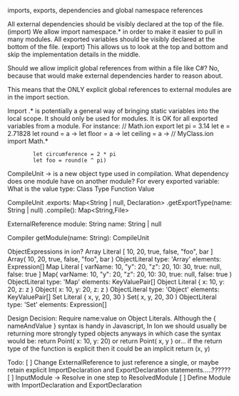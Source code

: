 
imports, exports, dependencies and global namespace references

All external dependencies should be visibly declared at the top of the file. (import)
    We allow import namespace.* in order to make it easier to pull in many modules. 
All exported variables should be visibly declared at the bottom of the file. (export)
This allows us to look at the top and bottom and skip the implementation details in the middle.

Should we allow implicit global references from within a file like C#?
    No, because that would make external dependencies harder to reason about.

This means that the ONLY explicit global references to external modules are in the import section.

Import .* is potentially a general way of bringing static variables into the local scope.
    It should only be used for modules.
    It is OK for all exported variables from a module.
    For instance:
        // Math.ion
            export
                let pi = 3.14
                let e = 2.71828
                let round = a ->
                let floor = a ->
                let ceiling = a ->
        //  MyClass.ion
            import
                Math.*

            let circumference = 2 * pi
            let foo = round(e ^ pi)

CompileUnit -> is a new object type used in compilation.
    What dependency does one module have on another module?
    For every exported variable:
        What is the value type:
            Class
            Type
            Function
            Value

CompileUnit
    .exports: Map<String | null, Declaration>
    .getExportType(name: String | null)
    .compile(): Map<String,File>

ExternalReference
    module: String
    name: String | null

Compiler
    getModule(name: String): CompileUnit

ObjectExpressions in ion?
    Array Literal
        [ 10, 20, true, false, "foo", bar ]
        Array( 10, 20, true, false, "foo", bar )
        ObjectLiteral
            type: 'Array'
            elements: Expression[]
    Map Literal
        [ varName: 10, "y": 20, "z": 20, 10: 30, true: null, false: true ]
        Map( varName: 10, "y": 20, "z": 20, 10: 30, true: null, false: true )
        ObjectLiteral
            type: 'Map'
            elements: KeyValuePair[]
    Object Literal
        { x: 10, y: 20, z: z }
        Object( x: 10, y: 20, z: z )
        ObjectLiteral
            type: 'Object'
            elements: KeyValuePair[]
    Set Literal
        { x, y, 20, 30 }
        Set( x, y, 20, 30 )
        ObjectLiteral
            type: 'Set'
            elements: Expression[]

Design Decision: Require name:value on Object Literals.
Although the { nameAndValue } syntax is handy in Javascript,
In Ion we should usually be returning more strongly typed objects anyways in which case the syntax would be:
    return Point( x: 10, y: 20)
        or
    return Point( x, y )
        or... if the return type of the function is explicit then it could be an implicit
    return (x, y)

Todo:
    [ ] Change ExternalReference to just reference a single, or maybe retain explicit ImportDeclaration and ExportDeclaration statements.....??????
    [ ] InputModule -> Resolve in one step to ResolvedModule
    [ ] Define Module with ImportDeclaration and ExportDeclaration